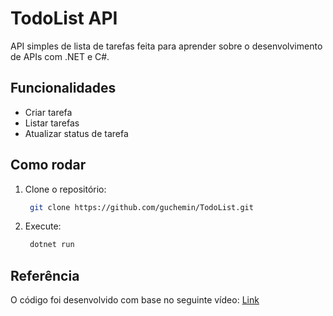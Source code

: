 # TodoList API

API simples de lista de tarefas feita para aprender sobre o desenvolvimento de APIs com .NET e C#.

## Funcionalidades

- Criar tarefa
- Listar tarefas
- Atualizar status de tarefa

## Como rodar

1. Clone o repositório:
   ```bash
    git clone https://github.com/guchemin/TodoList.git
   ```
   
2. Execute:
   ```bash
    dotnet run
   ```
## Referência

O código foi desenvolvido com base no seguinte vídeo:
[Link](https://www.youtube.com/watch?v=UXMKOgmQ7zI)

